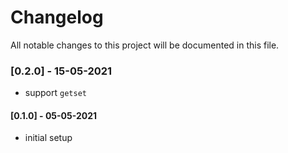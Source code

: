 # Changelog
All notable changes to this project will be documented in this file.

### [0.2.0] - 15-05-2021
- support `getset`

#### [0.1.0] - 05-05-2021
- initial setup
